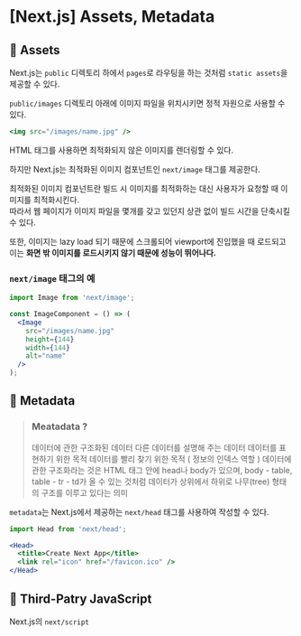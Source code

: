 
# [Next.js] Assets, Metadata

## 👀 Assets
Next.js는 `public` 디렉토리 하에서 `pages`로 라우팅을 하는 것처럼 `static assets`을 제공할 수 있다.

`public/images` 디렉토리 아래에 이미지 파일을 위치시키면 정적 자원으로 사용할 수 있다.

```jsx
<img src="/images/name.jpg" />
```
HTML  태그를 사용하면 최적화되지 않은 이미지를 렌더링할 수 있다.

하지만 Next.js는 최적화된 이미지 컴포넌트인 `next/image`  태그를 제공한다.

최적화된 이미지 컴포넌트란 빌드 시 이미지를 최적화하는 대신 사용자가 요청할 때 이미지를 최적화시킨다. <br />
따라서 웹 페이지가 이미지 파일을 몇개를 갖고 있던지 상관 없이 빌드 시간을 단축시킬 수 있다.

또한, 이미지는 lazy load 되기 때문에 스크롤되어 viewport에 진입했을 때 로드되고 이는 **화면 밖 이미지를 로드시키지 않기 때문에 성능이 뛰어나다.**

### `next/image`  태그의 예
```jsx
import Image from 'next/image';

const ImageComponent = () => (
  <Image
    src="/images/name.jpg" 
    height={144}
    width={144}
    alt="name"
  />
);
```

## 👀 Metadata
> ### Meatadata ?
> 데이터에 관한 구조화된 데이터
> 다른 데이터를 설명해 주는 데이터 
> 데이터를 표현하기 위한 목적
> 데이터를 빨리 찾기 위한 목적 ( 정보의 인덱스 역할 )
> 데이터에 관한 구조화라는 것은 HTML 태그 안에 head나 body가 있으며, body - table, table - tr - td가 올 수 있는 것처럼 데이터가 상위에서 하위로 나무(tree) 형태의 구조를 이루고 있다는 의미



`metadata`는 Next.js에서 제공하는 `next/head` 태그를 사용하여 작성할 수 있다.

```jsx
import Head from 'next/head';

<Head>
  <title>Create Next App</title>
  <link rel="icon" href="/favicon.ico" />
</Head>
```

## 👀 Third-Patry JavaScript
Next.js의 `next/script` <Script> 태그는 HTML <script> 태그의 **최적화** 및 추가 기능이 포함된 태그다.
```jsx
import Script from 'next/script';

<Script
  src="https://connect.facebook.net/en_US/sdk.js"
  strategy="lazyOnload"
  onLoad={() =>
    console.log(`script loaded correctly, window.FB has been populated`)
  }
/>
 ```
  <Script> 태그는 아래와 같은 추가 기능을 갖고 있다. </br>
  1. `strategy` - 스크립트가 load 되는 타이밍을 컨트롤하는 option이다. 예제의 `lazyOnload`는 브라우저의 idle time 때, 느즈막히 로드한다는 뜻이다. 
  2. `onLoad` - 스크립트가 로드될 때, 실행되는 callback 함수다.
